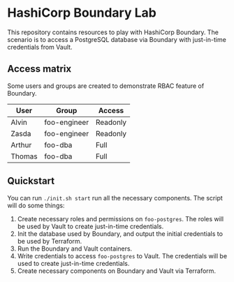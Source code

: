 # HashiCorp Boundary Lab

This repository contains resources to play with HashiCorp Boundary. The scenario is to access a PostgreSQL database via Boundary with just-in-time credentials from Vault.

## Access matrix

Some users and groups are created to demonstrate RBAC feature of Boundary.

| User   | Group        | Access   |
|--------|--------------|----------|
| Alvin  | foo-engineer | Readonly |
| Zasda  | foo-engineer | Readonly |
| Arthur | foo-dba      | Full     |
| Thomas | foo-dba      | Full     |

## Quickstart

You can run `./init.sh start` run all the necessary components. The script will do some things:
1. Create necessary roles and permissions on `foo-postgres`. The roles will be used by Vault to create just-in-time credentials.
2. Init the database used by Boundary, and output the initial credentials to be used by Terraform.
3. Run the Boundary and Vault containers.
4. Write credentials to access `foo-postgres` to Vault. The credentials will be used to create just-in-time credentials.
5. Create necessary components on Boundary and Vault via Terraform.
